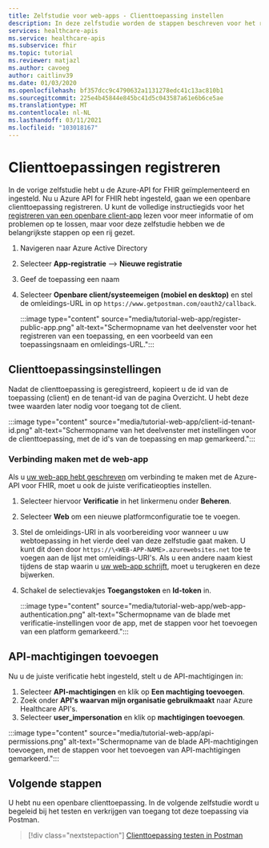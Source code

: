 ```yaml
---
title: Zelfstudie voor web-apps - Clienttoepassing instellen
description: In deze zelfstudie worden de stappen beschreven voor het registreren van een openbare toepassing ter voorbereiding van de implementatie van een web-app
services: healthcare-apis
ms.service: healthcare-apis
ms.subservice: fhir
ms.topic: tutorial
ms.reviewer: matjazl
ms.author: cavoeg
author: caitlinv39
ms.date: 01/03/2020
ms.openlocfilehash: bf357dcc9c4790632a1131278edc41c13ac810b1
ms.sourcegitcommit: 225e4b45844e845bc41d5c043587a61e6b6ce5ae
ms.translationtype: MT
ms.contentlocale: nl-NL
ms.lasthandoff: 03/11/2021
ms.locfileid: "103018167"
---
```

# <a name="client-application-registration"></a>Clienttoepassingen registreren
In de vorige zelfstudie hebt u de Azure-API for FHIR geïmplementeerd en ingesteld. Nu u Azure API for FHIR hebt ingesteld, gaan we een openbare clienttoepassing registreren. U kunt de volledige instructiegids voor het [registreren van een openbare client-app](register-public-azure-ad-client-app.md) lezen voor meer informatie of om problemen op te lossen, maar voor deze zelfstudie hebben we de belangrijkste stappen op een rij gezet.

1. Navigeren naar Azure Active Directory
1. Selecteer **App-registratie** --> **Nieuwe registratie**
1. Geef de toepassing een naam
1. Selecteer **Openbare client/systeemeigen (mobiel en desktop)** en stel de omleidings-URL in op `https://www.getpostman.com/oauth2/callback`.

   :::image type="content" source="media/tutorial-web-app/register-public-app.png" alt-text="Schermopname van het deelvenster voor het registreren van een toepassing, en een voorbeeld van een toepassingsnaam en omleidings-URL.":::

## <a name="client-application-settings"></a>Clienttoepassingsinstellingen

Nadat de clienttoepassing is geregistreerd, kopieert u de id van de toepassing (client) en de tenant-id van de pagina Overzicht. U hebt deze twee waarden later nodig voor toegang tot de client.

:::image type="content" source="media/tutorial-web-app/client-id-tenant-id.png" alt-text="Schermopname van het deelvenster met instellingen voor de clienttoepassing, met de id's van de toepassing en map gemarkeerd.":::

### <a name="connect-with-web-app"></a>Verbinding maken met de web-app

Als u [uw web-app hebt geschreven](tutorial-web-app-write-web-app.md) om verbinding te maken met de Azure-API voor FHIR, moet u ook de juiste verificatieopties instellen. 

1. Selecteer hiervoor **Verificatie** in het linkermenu onder **Beheren**. 

1. Selecteer **Web** om een nieuwe platformconfiguratie toe te voegen.

1. Stel de omleidings-URI in als voorbereiding voor wanneer u uw webtoepassing in het vierde deel van deze zelfstudie gaat maken. U kunt dit doen door `https://\<WEB-APP-NAME>.azurewebsites.net` toe te voegen aan de lijst met omleidings-URI's. Als u een andere naam kiest tijdens de stap waarin u [uw web-app schrijft](tutorial-web-app-write-web-app.md), moet u terugkeren en deze bijwerken.

1. Schakel de selectievakjes **Toegangstoken** en **Id-token** in.

   :::image type="content" source="media/tutorial-web-app/web-app-authentication.png" alt-text="Schermopname van de blade met verificatie-instellingen voor de app, met de stappen voor het toevoegen van een platform gemarkeerd.":::

## <a name="add-api-permissions"></a>API-machtigingen toevoegen

Nu u de juiste verificatie hebt ingesteld, stelt u de API-machtigingen in:

1. Selecteer **API-machtigingen** en klik op **Een machtiging toevoegen**.
1. Zoek onder **API's waarvan mijn organisatie gebruikmaakt** naar Azure Healthcare API's.
1. Selecteer **user_impersonation** en klik op **machtigingen toevoegen**.

:::image type="content" source="media/tutorial-web-app/api-permissions.png" alt-text="Schermopname van de blade API-machtigingen toevoegen, met de stappen voor het toevoegen van API-machtigingen gemarkeerd.":::

## <a name="next-steps"></a>Volgende stappen
U hebt nu een openbare clienttoepassing. In de volgende zelfstudie wordt u begeleid bij het testen en verkrijgen van toegang tot deze toepassing via Postman.

>[!div class="nextstepaction"]
>[Clienttoepassing testen in Postman](tutorial-web-app-test-postman.md)
